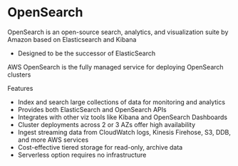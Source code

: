 # OpenSearch

OpenSearch is an open-source search, analytics, and visualization suite by Amazon based on Elasticsearch and Kibana
- Designed to be the successor of ElasticSearch

AWS OpenSearch is the fully managed service for deploying OpenSearch clusters

Features
- Index and search large collections of data for monitoring and analytics
- Provides both ElasticSearch and OpenSearch APIs
- Integrates with other viz tools like Kibana and OpenSearch Dashboards
- Cluster deployments across 2 or 3 AZs offer high availability
- Ingest streaming data from CloudWatch logs, Kinesis Firehose, S3, DDB, and more AWS services
- Cost-effective tiered storage for read-only, archive data
- Serverless option requires no infrastructure
